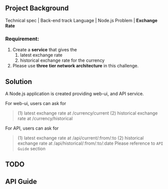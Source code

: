 ## Project Background

Technical spec      |   Back-end track
Language            |   Node.js
Problem             |   **Exchange Rate**

### Requirement: 
1. Create a **service** that gives the 
    1. latest exchange rate
    2. historical exchange rate 
    for the currency
2. Please use **three tier network architecture** in this challenge.

## Solution
A Node.js application is created providing web-ui, and API service.

For web-ui, users can ask for 
> (1) latest exchange rate        at  /currency/current
> (2) historical exchange rate    at  /currency/historical

For API, users can ask for
> (1) latest exchange rate        at  /api/current/:from/:to
> (2) historical exchange rate    at  /api/historical/:from/:to/:date
> Please reference to `API Guide` section

## TODO

## API Guide